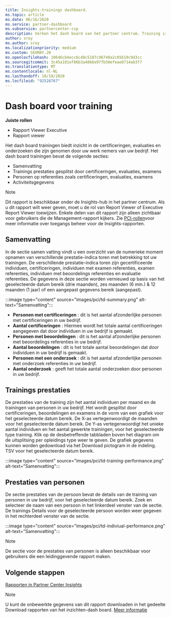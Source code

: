 ```yaml
---
title: Insights-trainings dashboard.
ms.topic: article
ms.date: 06/16/2020
ms.service: partner-dashboard
ms.subservice: partnercenter-csp
description: Verken het dash board van het partner centrum. Training is een van de rapporten die beschikbaar zijn in het gedeelte van het Partner Center Insights (PCI).
author: sroy
ms.author: sroy
ms.localizationpriority: medium
ms.custom: SEOMAY.20
ms.openlocfilehash: 10646cb4ecc6c48c5187c96740a2c05610c9d3cc
ms.sourcegitcommit: 3c45a181ef86b3a4866e97fb50efeae8714ab3f7
ms.translationtype: MT
ms.contentlocale: nl-NL
ms.lasthandoff: 10/19/2020
ms.locfileid: "92528767"
---
```

# <a name="trainings-dashboard"></a>Dash board voor training

**Juiste rollen**
- Rapport Viewer Executive
- Rapport viewer

Het dash board trainingen biedt inzicht in de certificeringen, evaluaties en onderzoeken die zijn genomen door uw werk nemers van uw bedrijf. Het dash board trainingen bevat de volgende secties:

- Samenvatting
- Trainings prestaties gesplitst door certificeringen, evaluaties, examens
- Personen op referenties zoals certificeringen, evaluaties, examens
- Activiteitsgegevens

>[!NOTE] 
>Dit rapport is beschikbaar onder de Insights-hub in het partner centrum. Als u dit rapport wilt weer geven, moet u de rol van Report Viewer of Executive Report Viewer toewijzen. Enkele delen van dit rapport zijn alleen zichtbaar voor gebruikers die de Management-rapport kijkers. Zie [PCI-rollen](pci-roles.md)voor meer informatie over toegangs beheer voor de Insights-rapporten.

## <a name="summary"></a>Samenvatting

In de sectie samen vatting vindt u een overzicht van de numerieke moment opnamen van verschillende prestatie-indica toren met betrekking tot uw trainingen. De verschillende prestatie-indica toren zijn gecertificeerde individuen, certificeringen, individuen met examen referenties, examen referenties, individuen met beoordelings referenties en evaluatie referenties. De gegevens in deze sectie worden vernieuwd op basis van het geselecteerde datum bereik (drie maanden), zes maanden (6 min.) & 12 maanden (1 jaar) of een aangepast gegevens bereik (aangepast). 

:::image type="content" source="images/pci/td-summary.png" alt-text="Samenvatting":::

- **Personen met certificeringen** : dit is het aantal afzonderlijke personen met certificeringen in uw bedrijf.
- **Aantal certificeringen** : Hiermee wordt het totale aantal certificeringen aangegeven dat door individuen in uw bedrijf is gemaakt.
- **Personen met beoordelingen** : dit is het aantal afzonderlijke personen met beoordelings referenties in uw bedrijf. 
- **Aantal beoordelingen** : dit is het totale aantal beoordelingen dat door individuen in uw bedrijf is gemaakt.
- **Personen met een onderzoek** : dit is het aantal afzonderlijke personen met onderzoek referenties in uw bedrijf. 
- **Aantal onderzoek** : geeft het totale aantal onderzoeken door personen in uw bedrijf.

## <a name="training-performance"></a>Trainings prestaties

De prestaties van de training zijn het aantal individuen per maand en de trainingen van personen in uw bedrijf. Het wordt gesplitst door certificeringen, beoordelingen en examens in de vorm van een grafiek voor het geselecteerde datum bereik. De X-as vertegenwoordigt de maanden voor het geselecteerde datum bereik. De Y-as vertegenwoordigt het unieke aantal individuen en het aantal gewerkte trainingen, voor het geselecteerde type training. Klik op de desbetreffende tabbladen boven het diagram om de uitsplitsing per opleidings type weer te geven. De grafiek gegevens kunnen worden gedownload via het Download pictogram in de indeling. TSV voor het geselecteerde datum bereik.

:::image type="content" source="images/pci/td-training-performance.png" alt-text="Samenvatting":::

## <a name="individuals-performance"></a>Prestaties van personen

De sectie prestaties van de persoon bevat de details van de training van personen in uw bedrijf, voor het geselecteerde datum bereik. Zoek en selecteer de naam van een persoon in het linkerdeel venster van de sectie. De trainings Details voor de geselecteerde persoon worden weer gegeven in het rechterdeel venster van de sectie.

:::image type="content" source="images/pci/td-indiviual-performance.png" alt-text="Samenvatting":::

>[!NOTE] 
> De sectie voor de prestaties van personen is alleen beschikbaar voor gebruikers die een leidinggevende rapport maken. 

## <a name="next-steps"></a>Volgende stappen

[Rapporten in Partner Center Insights](partner-center-insights.md)

>[!NOTE] 
> U kunt de onbewerkte gegevens van dit rapport downloaden in het gedeelte Download rapporten van het inzichten-dash board. [Meer informatie](pci-download-reports.md)